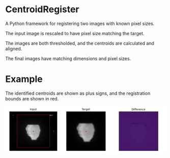 # CentroidRegister

A Python framework for registering two images with known pixel sizes.

The input image is rescaled to have pixel size matching the target.

The images are both thresholded, and the centroids are calculated and aligned.

The final images have matching dimensions and pixel sizes. 

# Example

The identified centroids are shown as plus signs, and the registration bounds are shown in red.

![example output](./example_result.png)

